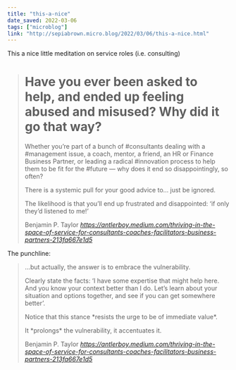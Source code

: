 ```yaml
---
title: "this-a-nice"
date_saved: 2022-03-06
tags: ["microblog"]
link: "http://sepiabrown.micro.blog/2022/03/06/this-a-nice.html"
---
```

This a nice little meditation on service roles (i.e. consulting)

<blockquote class="quoteback" darkmode="" data-title="Thriving%20in%20the%20space%20of%20service%E2%80%8A%E2%80%94%E2%80%8Afor%20consultants%2C%20coaches%2C%20facilitators%2C%20business%20partners%E2%80%A6" data-author="Benjamin P. Taylor" cite="https://antlerboy.medium.com/thriving-in-the-space-of-service-for-consultants-coaches-facilitators-business-partners-213fa667e1d5">
<h1 id="d57c" class="hv hw fy bb da hx hy hz ia ib ic id ie if ig ih ii ij ik il im in io ip iq ir gv" data-selectable-paragraph="">Have you ever been asked to help, and ended up feeling abused and misused? Why did it go that way?</h1><p id="5632" class="pw-post-body-paragraph is it fy iu b iv iw hz ix iy iz id ja jb jc jd je jf jg jh ji jj jk jl jm jn dn gv" data-selectable-paragraph="">Whether you’re part of a bunch of #consultants dealing with a #management issue, a coach, mentor, a friend, an HR or Finance Business Partner, or leading a radical #innovation process to help them to be fit for the #future — why does it end so disappointingly, so often?</p><p id="2371" class="pw-post-body-paragraph is it fy iu b iv jo hz ix iy jp id ja jb jq jd je jf jr jh ji jj js jl jm jn dn gv" data-selectable-paragraph="">There is a systemic pull for your good advice to… just be ignored.</p><p id="078e" class="pw-post-body-paragraph is it fy iu b iv jo hz ix iy jp id ja jb jq jd je jf jr jh ji jj js jl jm jn dn gv" data-selectable-paragraph="">The likelihood is that you’ll end up frustrated and disappointed: ‘if only they’d listened to me!’</p>
<footer>Benjamin P. Taylor <cite><a href="https://antlerboy.medium.com/thriving-in-the-space-of-service-for-consultants-coaches-facilitators-business-partners-213fa667e1d5">https://antlerboy.medium.com/thriving-in-the-space-of-service-for-consultants-coaches-facilitators-business-partners-213fa667e1d5</a></cite></footer>
</blockquote>
<script note="" src="https://cdn.jsdelivr.net/gh/Blogger-Peer-Review/quotebacks@1/quoteback.js"></script>

The punchline:

<blockquote class="quoteback" darkmode="" data-title="Thriving%20in%20the%20space%20of%20service%E2%80%8A%E2%80%94%E2%80%8Afor%20consultants%2C%20coaches%2C%20facilitators%2C%20business%20partners%E2%80%A6" data-author="Benjamin P. Taylor" cite="https://antlerboy.medium.com/thriving-in-the-space-of-service-for-consultants-coaches-facilitators-business-partners-213fa667e1d5">
<p id="b17b" class="pw-post-body-paragraph is it fy iu b iv jo hz ix iy jp id ja jb jq jd je jf jr jh ji jj js jl jm jn dn gv" data-selectable-paragraph="">…but actually, the answer is to embrace the vulnerability.</p><p id="2b89" class="pw-post-body-paragraph is it fy iu b iv jo hz ix iy jp id ja jb jq jd je jf jr jh ji jj js jl jm jn dn gv" data-selectable-paragraph="">Clearly state the facts: ‘I have some expertise that might help here. And you know your context better than I do. Let’s learn about your situation and options together, and see if you can get somewhere better’.</p><p id="e116" class="pw-post-body-paragraph is it fy iu b iv jo hz ix iy jp id ja jb jq jd je jf jr jh ji jj js jl jm jn dn gv" data-selectable-paragraph="">Notice that this stance *resists the urge to be of immediate value*.</p><p id="3ef5" class="pw-post-body-paragraph is it fy iu b iv jo hz ix iy jp id ja jb jq jd je jf jr jh ji jj js jl jm jn dn gv" data-selectable-paragraph="">It *prolongs* the vulnerability, it accentuates it.</p>
<footer>Benjamin P. Taylor <cite><a href="https://antlerboy.medium.com/thriving-in-the-space-of-service-for-consultants-coaches-facilitators-business-partners-213fa667e1d5">https://antlerboy.medium.com/thriving-in-the-space-of-service-for-consultants-coaches-facilitators-business-partners-213fa667e1d5</a></cite></footer>
</blockquote>
<script note="" src="https://cdn.jsdelivr.net/gh/Blogger-Peer-Review/quotebacks@1/quoteback.js"></script>
